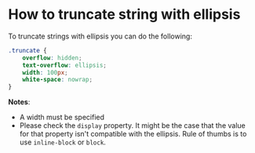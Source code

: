 # How to truncate string with ellipsis

To truncate strings with ellipsis you can do the following:
```css
.truncate {
    overflow: hidden;
    text-overflow: ellipsis;
    width: 100px;
    white-space: nowrap;
}
```
__Notes__:
- A width must be specified
- Please check the `display` property. It might be the case that the value for that property isn't compatible with the ellipsis. Rule of thumbs is to use `inline-block` or `block`. 